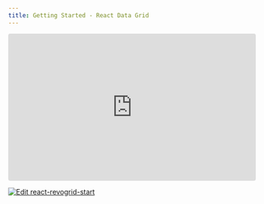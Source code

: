 ```yaml
---
title: Getting Started - React Data Grid
---
```



<ClientOnly>
  <div class="tile">
    <iframe src="https://codesandbox.io/embed/29fm5z?view=preview&module=%2Fsrc%2Findex.tsx&hidenavigation=1"
     style="width:100%; height: 300px; border:0; border-radius: 4px; overflow:hidden;"
     title="react-revogrid-start"
     allow="accelerometer; ambient-light-sensor; camera; encrypted-media; geolocation; gyroscope; hid; microphone; midi; payment; usb; vr; xr-spatial-tracking"
     sandbox="allow-forms allow-modals allow-popups allow-presentation allow-same-origin allow-scripts"
   ></iframe>
  </div>
</ClientOnly>

[![Edit react-revogrid-start](https://codesandbox.io/static/img/play-codesandbox.svg)](https://codesandbox.io/p/sandbox/react-revogrid-start-29fm5z)